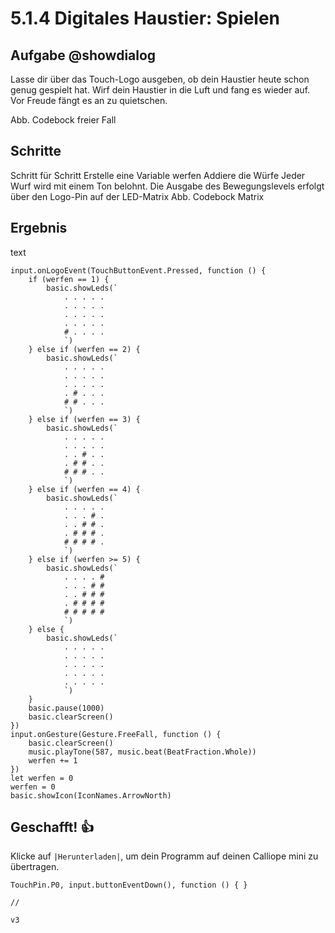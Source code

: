 # 5.1.4 Digitales Haustier: Spielen

## Aufgabe @showdialog
Lasse dir über das Touch-Logo ausgeben, ob dein Haustier heute schon genug gespielt hat. Wirf dein Haustier in die Luft und fang es wieder auf. Vor Freude fängt es an zu quietschen.

Abb. Codebock freier Fall

## Schritte

Schritt für Schritt
Erstelle eine Variable werfen 
Addiere die Würfe
Jeder Wurf wird mit einem Ton belohnt.
Die Ausgabe des Bewegungslevels erfolgt über den Logo-Pin auf der LED-Matrix
Abb. Codebock Matrix


## Ergebnis

text

```blocks
input.onLogoEvent(TouchButtonEvent.Pressed, function () {
    if (werfen == 1) {
        basic.showLeds(`
            . . . . .
            . . . . .
            . . . . .
            . . . . .
            # . . . .
            `)
    } else if (werfen == 2) {
        basic.showLeds(`
            . . . . .
            . . . . .
            . . . . .
            . # . . .
            # # . . .
            `)
    } else if (werfen == 3) {
        basic.showLeds(`
            . . . . .
            . . . . .
            . . # . .
            . # # . .
            # # # . .
            `)
    } else if (werfen == 4) {
        basic.showLeds(`
            . . . . .
            . . . # .
            . . # # .
            . # # # .
            # # # # .
            `)
    } else if (werfen >= 5) {
        basic.showLeds(`
            . . . . #
            . . . # #
            . . # # #
            . # # # #
            # # # # #
            `)
    } else {
        basic.showLeds(`
            . . . . .
            . . . . .
            . . . . .
            . . . . .
            . . . . .
            `)
    }
    basic.pause(1000)
    basic.clearScreen()
})
input.onGesture(Gesture.FreeFall, function () {
    basic.clearScreen()
    music.playTone(587, music.beat(BeatFraction.Whole))
    werfen += 1
})
let werfen = 0
werfen = 0
basic.showIcon(IconNames.ArrowNorth)

```



## Geschafft! 👍
Klicke auf ``|Herunterladen|``, um dein Programm auf deinen Calliope mini zu übertragen.


```ghost
TouchPin.P0, input.buttonEventDown(), function () { }
```


```template
//
```

```package
v3
```